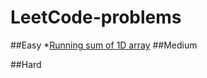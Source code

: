 # LeetCode-problems
 
##Easy
*[Running sum of 1D array](Solutions/src/easy/RunningSumOfOneDArray.java)
##Medium

##Hard
